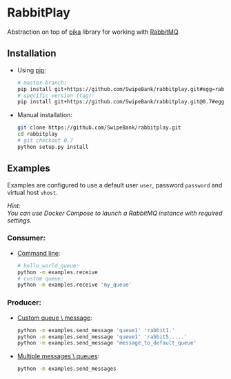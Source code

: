 # RabbitPlay

Abstraction on top of [pika](https://pika.readthedocs.org/) library for working with [RabbitMQ](https://www.rabbitmq.com/).

## Installation

* Using [pip](https://pip.readthedocs.org/en/stable/):
  ```sh
  # master branch:
  pip install git+https://github.com/SwipeBank/rabbitplay.git#egg=rabbitplay
  # specific version (tag):
  pip install git+https://github.com/SwipeBank/rabbitplay.git@0.7#egg=rebbitplay-0.7
  ```

* Manual installation:
  ```sh
  git clone https://github.com/SwipeBank/rabbitplay.git
  cd rabbitplay
  # git checkout 0.7
  python setup.py install
  ```

## Examples  

Examples are configured to use a default user `user`, password `password` and virtual host `vhost`.

*Hint:  
You can use Docker Compose to launch a RabbitMQ instance with required settings.*

### Consumer:  

* [Command line](/examples/receive.py):
  ```sh
  # hello_world_queue:
  python -m examples.receive
  # custom queue:
  python -m examples.receive 'my_queue'
  ```


### Producer:  

* [Custom queue \ message](/examples/send_message.py):
  ```sh
  python -m examples.send_message 'queue1' 'rabbit1.'
  python -m examples.send_message 'queue1' 'rabbit5.....'
  python -m examples.send_message 'message_to_default_queue'
  ```


* [Multiple messages \ queues](/examples/send_messages.py):
  ```sh
  python -m examples.send_messages
  ```
